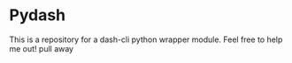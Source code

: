 # Pydash
This is a repository for a dash-cli python wrapper module. Feel free to help me out! pull away 
